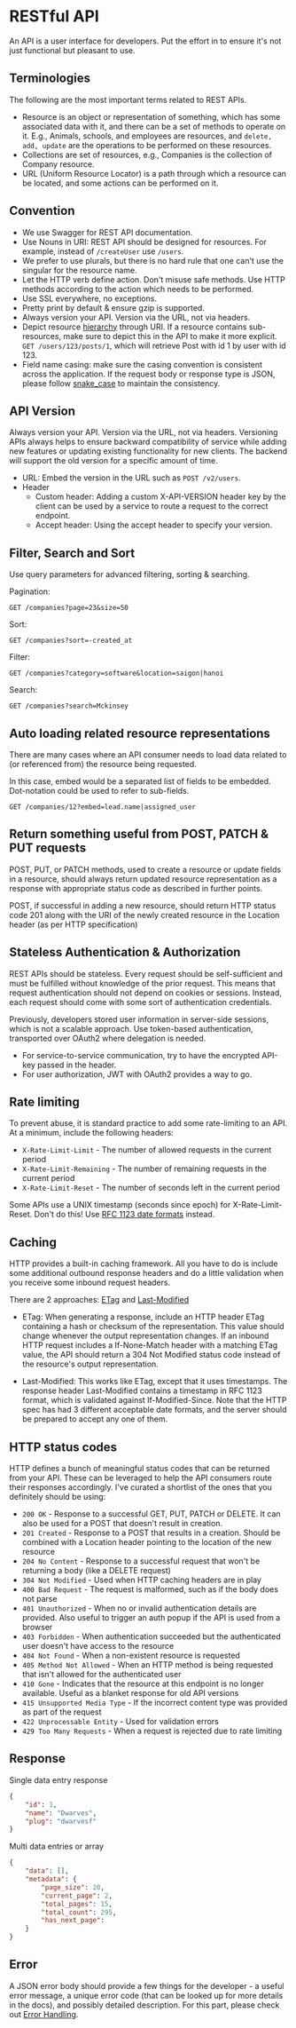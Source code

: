 # RESTful API

An API is a user interface for developers. Put the effort in to ensure it's not just functional but pleasant to use.

## Terminologies

The following are the most important terms related to REST APIs.
- Resource is an object or representation of something, which has some associated data with it, and there can be a set of methods to operate on it. E.g., Animals, schools, and employees are resources, and `delete, add, update` are the operations to be performed on these resources.
- Collections are set of resources, e.g., Companies is the collection of Company resource.
- URL (Uniform Resource Locator) is a path through which a resource can be located, and some actions can be performed on it.

## Convention

- We use Swagger for REST API documentation.
- Use Nouns in URI: REST API should be designed for resources. For example, instead of `/createUser` use `/users`.
- We prefer to use plurals, but there is no hard rule that one can't use the singular for the resource name.
- Let the HTTP verb define action. Don't misuse safe methods. Use HTTP methods according to the action which needs to be performed.
- Use SSL everywhere, no exceptions.
- Pretty print by default & ensure gzip is supported.
- Always version your API. Version via the URL, not via headers.
- Depict resource [hierarchy](https://hackernoon.com/restful-api-designing-guidelines-the-best-practices-60e1d954e7c9) through URI. If a resource contains sub-resources, make sure to depict this in the API to make it more explicit. `GET /users/123/posts/1`, which will retrieve Post with id 1 by user with id 123.
- Field name casing: make sure the casing convention is consistent across the application. If the request body or response type is JSON, please follow [snake_case](https://en.wikipedia.org/wiki/Snake_case) to maintain the consistency.

## API Version

Always version your API. Version via the URL, not via headers. Versioning APIs always helps to ensure backward compatibility of service while adding new features or updating existing functionality for new clients. The backend will support the old version for a specific amount of time.

- URL: Embed the version in the URL such as `POST /v2/users`.
- Header
    - Custom header: Adding a custom X-API-VERSION header key by the client can be used by a service to route a request to the correct endpoint.
    - Accept header: Using the accept header to specify your version. 

## Filter, Search and Sort
Use query parameters for advanced filtering, sorting & searching.

Pagination:
```
GET /companies?page=23&size=50
```

Sort:
```
GET /companies?sort=-created_at
```

Filter:
```
GET /companies?category=software&location=saigon|hanoi
```

Search:
```
GET /companies?search=Mckinsey
```

## Auto loading related resource representations

There are many cases where an API consumer needs to load data related to (or referenced from) the resource being requested. 

In this case, embed would be a separated list of fields to be embedded. Dot-notation could be used to refer to sub-fields.

```
GET /companies/12?embed=lead.name|assigned_user
```

## Return something useful from POST, PATCH & PUT requests

POST, PUT, or PATCH methods, used to create a resource or update fields in a resource, should always return updated resource representation as a response with appropriate status code as described in further points.

POST, if successful in adding a new resource, should return HTTP status code 201 along with the URI of the newly created resource in the Location header (as per HTTP specification)

## Stateless Authentication & Authorization

REST APIs should be stateless. Every request should be self-sufficient and must be fulfilled without knowledge of the prior request. This means that request authentication should not depend on cookies or sessions. Instead, each request should come with some sort of authentication credentials.

Previously, developers stored user information in server-side sessions, which is not a scalable approach. Use token-based authentication, transported over OAuth2 where delegation is needed.

- For service-to-service communication, try to have the encrypted API-key passed in the header.
- For user authorization, JWT with OAuth2 provides a way to go.

## Rate limiting

To prevent abuse, it is standard practice to add some rate-limiting to an API. At a minimum, include the following headers:

- `X-Rate-Limit-Limit` - The number of allowed requests in the current period
- `X-Rate-Limit-Remaining` - The number of remaining requests in the current period
- `X-Rate-Limit-Reset` - The number of seconds left in the current period

Some APIs use a UNIX timestamp (seconds since epoch) for X-Rate-Limit-Reset. Don't do this! Use [RFC 1123 date formats](https://www.ietf.org/rfc/rfc1123.txt) instead.

## Caching

HTTP provides a built-in caching framework. All you have to do is include some additional outbound response headers and do a little validation when you receive some inbound request headers.

There are 2 approaches: [ETag](http://en.wikipedia.org/wiki/HTTP_ETag) and [Last-Modified](http://www.w3.org/Protocols/rfc2616/rfc2616-sec14.html#sec14.29)

- ETag: When generating a response, include an HTTP header ETag containing a hash or checksum of the representation. This value should change whenever the output representation changes. If an inbound HTTP request includes a If-None-Match header with a matching ETag value, the API should return a 304 Not Modified status code instead of the resource's output representation.

- Last-Modified: This works like ETag, except that it uses timestamps. The response header Last-Modified contains a timestamp in RFC 1123 format, which is validated against If-Modified-Since. Note that the HTTP spec has had 3 different acceptable date formats, and the server should be prepared to accept any one of them.

## HTTP status codes

HTTP defines a bunch of meaningful status codes that can be returned from your API. These can be leveraged to help the API consumers route their responses accordingly. I've curated a shortlist of the ones that you definitely should be using:

- `200 OK` - Response to a successful GET, PUT, PATCH or DELETE. It can also be used for a POST that doesn't result in creation.
- `201 Created` - Response to a POST that results in a creation. Should be combined with a Location header pointing to the location of the new resource
- `204 No Content` - Response to a successful request that won't be returning a body (like a DELETE request)
- `304 Not Modified` - Used when HTTP caching headers are in play
- `400 Bad Request` - The request is malformed, such as if the body does not parse
- `401 Unauthorized` - When no or invalid authentication details are provided. Also useful to trigger an auth popup if the API is used from a browser
- `403 Forbidden` - When authentication succeeded but the authenticated user doesn't have access to the resource
- `404 Not Found` - When a non-existent resource is requested
- `405 Method Not Allowed` - When an HTTP method is being requested that isn't allowed for the authenticated user
- `410 Gone` - Indicates that the resource at this endpoint is no longer available. Useful as a blanket response for old API versions
- `415 Unsupported Media Type` - If the incorrect content type was provided as part of the request
- `422 Unprocessable Entity` - Used for validation errors
- `429 Too Many Requests` - When a request is rejected due to rate limiting

## Response

Single data entry response
``` json
{
    "id": 1,
    "name": "Dwarves",
    "plug": "dwarvesf"
}
```

Multi data entries or array
``` json
{
    "data": [],
    "metadata": {
        "page_size": 20,
        "current_page": 2,
        "total_pages": 15,
        "total_count": 295,
        "has_next_page": 
    }
}
```

## Error

A JSON error body should provide a few things for the developer - a useful error message, a unique error code (that can be looked up for more details in the docs), and possibly detailed description. For this part, please check out [Error Handling](/engineering/error.md).
